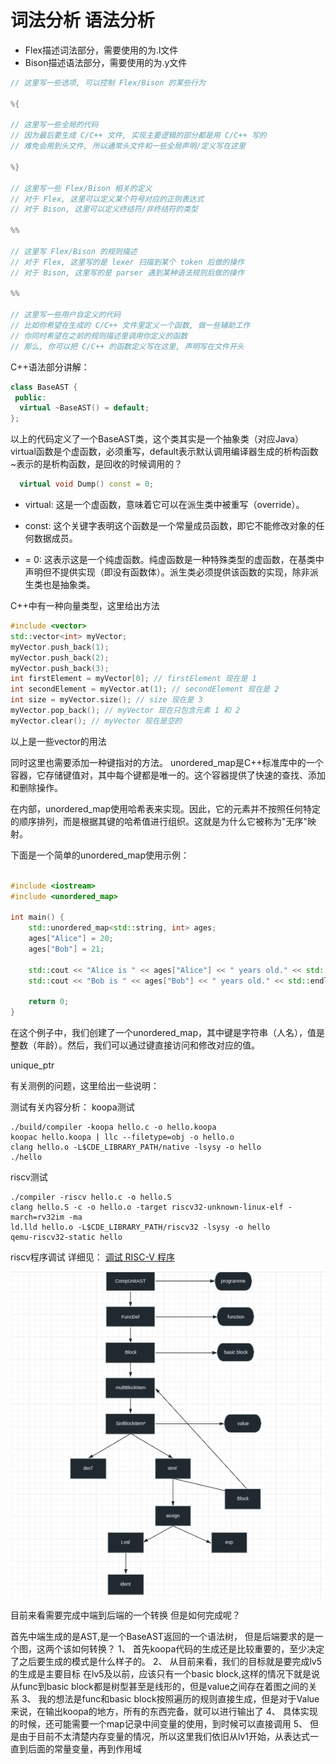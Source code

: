 # 词法分析 语法分析

- Flex描述词法部分，需要使用的为.l文件
- Bison描述语法部分，需要使用的为.y文件
  
```C
// 这里写一些选项, 可以控制 Flex/Bison 的某些行为

%{

// 这里写一些全局的代码
// 因为最后要生成 C/C++ 文件, 实现主要逻辑的部分都是用 C/C++ 写的
// 难免会用到头文件, 所以通常头文件和一些全局声明/定义写在这里

%}

// 这里写一些 Flex/Bison 相关的定义
// 对于 Flex, 这里可以定义某个符号对应的正则表达式
// 对于 Bison, 这里可以定义终结符/非终结符的类型

%%

// 这里写 Flex/Bison 的规则描述
// 对于 Flex, 这里写的是 lexer 扫描到某个 token 后做的操作
// 对于 Bison, 这里写的是 parser 遇到某种语法规则后做的操作

%%

// 这里写一些用户自定义的代码
// 比如你希望在生成的 C/C++ 文件里定义一个函数, 做一些辅助工作
// 你同时希望在之前的规则描述里调用你定义的函数
// 那么, 你可以把 C/C++ 的函数定义写在这里, 声明写在文件开头

```

C++语法部分讲解：

```C++
class BaseAST {
 public:
  virtual ~BaseAST() = default;
};
```
以上的代码定义了一个BaseAST类，这个类其实是一个抽象类（对应Java）
virtual函数是个虚函数，必须重写，default表示默认调用编译器生成的析构函数
~表示的是析构函数，是回收的时候调用的？


```C++
  virtual void Dump() const = 0;
```
* virtual: 这是一个虚函数，意味着它可以在派生类中被重写（override）。

* const: 这个关键字表明这个函数是一个常量成员函数，即它不能修改对象的任何数据成员。
* = 0: 这表示这是一个纯虚函数。纯虚函数是一种特殊类型的虚函数，在基类中声明但不提供实现（即没有函数体）。派生类必须提供该函数的实现，除非派生类也是抽象类。

C++中有一种向量类型，这里给出方法
```C++
#include <vector>
std::vector<int> myVector;
myVector.push_back(1);
myVector.push_back(2);
myVector.push_back(3);
int firstElement = myVector[0]; // firstElement 现在是 1
int secondElement = myVector.at(1); // secondElement 现在是 2
int size = myVector.size(); // size 现在是 3
myVector.pop_back(); // myVector 现在只包含元素 1 和 2
myVector.clear(); // myVector 现在是空的
```
以上是一些vector的用法

同时这里也需要添加一种键指对的方法。
unordered_map是C++标准库中的一个容器，它存储键值对，其中每个键都是唯一的。这个容器提供了快速的查找、添加和删除操作。

在内部，unordered_map使用哈希表来实现。因此，它的元素并不按照任何特定的顺序排列，而是根据其键的哈希值进行组织。这就是为什么它被称为"无序"映射。

下面是一个简单的unordered_map使用示例：

```cpp

#include <iostream>
#include <unordered_map>

int main() {
    std::unordered_map<std::string, int> ages;
    ages["Alice"] = 20;
    ages["Bob"] = 21;

    std::cout << "Alice is " << ages["Alice"] << " years old." << std::endl;
    std::cout << "Bob is " << ages["Bob"] << " years old." << std::endl;

    return 0;
}
```
在这个例子中，我们创建了一个unordered_map，其中键是字符串（人名），值是整数（年龄）。然后，我们可以通过键直接访问和修改对应的值。


unique_ptr

有关测例的问题，这里给出一些说明：

测试有关内容分析：
  koopa测试
```shell
./build/compiler -koopa hello.c -o hello.koopa
koopac hello.koopa | llc --filetype=obj -o hello.o
clang hello.o -L$CDE_LIBRARY_PATH/native -lsysy -o hello
./hello
```
  riscv测试
```shell
./compiler -riscv hello.c -o hello.S
clang hello.S -c -o hello.o -target riscv32-unknown-linux-elf -march=rv32im -ma
ld.lld hello.o -L$CDE_LIBRARY_PATH/riscv32 -lsysy -o hello
qemu-riscv32-static hello

```

riscv程序调试
详细见：
    [调试 RISC-V 程序](https://pku-minic.github.io/online-doc/#/misc-app-ref/environment)

![alt text](image.png)

目前来看需要完成中端到后端的一个转换
但是如何完成呢？

首先中端生成的是AST,是一个BaseAST返回的一个语法树，
但是后端要求的是一个图，这两个该如何转换？
1、 首先koopa代码的生成还是比较重要的，至少决定了之后要生成的模式是什么样子的。
2、 从目前来看，我们的目标就是要完成lv5的生成是主要目标
在lv5及以前，应该只有一个basic block,这样的情况下就是说从func到basic
block都是树型甚至是线形的，但是value之间存在着图之间的关系
3、 我的想法是func和basic block按照遍历的规则直接生成，但是对于Value来说，在输出koopa的地方，所有的东西完备，就可以进行输出了
4、 具体实现的时候，还可能需要一个map记录中间变量的使用，到时候可以直接调用
5、 但是由于目前不太清楚内存变量的情况，所以这里我们依旧从lv1开始，从表达式一直到后面的常量变量，再到作用域
